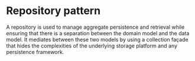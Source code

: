 # Repository pattern

A repository is used to manage aggregate persistence and retrieval while ensuring that there is a separation between the domain model and the data model. It mediates between these
two models by using a collection façade that hides the complexities of the underlying storage platform and any persistence framework.
